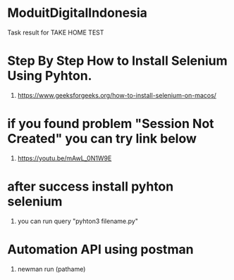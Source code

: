 # ModuitDigitalIndonesia
Task result for TAKE HOME TEST
# Step By Step How to Install Selenium Using Pyhton.
1. https://www.geeksforgeeks.org/how-to-install-selenium-on-macos/
# if you found problem "Session Not Created" you can try link below
1. https://youtu.be/mAwL_0N1W9E
# after success install pyhton selenium
1. you can run query "pyhton3 filename.py"
# Automation API using postman
1. newman run (pathame)
